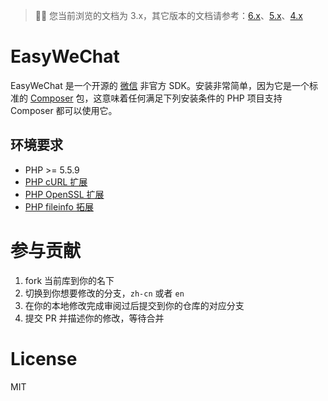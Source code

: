 > 👋🏼 您当前浏览的文档为 3.x，其它版本的文档请参考：[6.x](/6.x/)、[5.x](/5.x/)、[4.x](/4.x/)

# EasyWeChat

EasyWeChat 是一个开源的 [微信](http://www.wechat.com) 非官方 SDK。安装非常简单，因为它是一个标准的 [Composer](https://getcomposer.org/) 包，这意味着任何满足下列安装条件的 PHP 项目支持 Composer 都可以使用它。

## 环境要求

- PHP >= 5.5.9
- [PHP cURL 扩展](http://php.net/manual/en/book.curl.php)
- [PHP OpenSSL 扩展](http://php.net/manual/en/book.openssl.php)
- [PHP fileinfo 拓展](http://php.net/manual/en/book.fileinfo.php)

# 参与贡献

1. fork 当前库到你的名下
2. 切换到你想要修改的分支，`zh-cn` 或者 `en`
3. 在你的本地修改完成审阅过后提交到你的仓库的对应分支
4. 提交 PR 并描述你的修改，等待合并

# License

MIT
